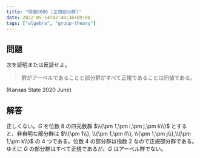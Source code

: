 ```yaml
---
title: "問題0006 (正規部分群)"
date: 2022-05-14T02:40:36+09:00
tags: ["algebra", "group-theory"]
---
```


## 問題

次を証明または反証せよ。
> 群がアーベルであることと部分群がすべて正規であることは同値である。

(Kansas State 2020 June)

## 解答

正しくない。$G$ を位数 8 の四元数群 $\\{\pm 1,\pm i,\pm j,\pm k\\}$ とすると、非自明な部分群は $\\{\pm 1\\}, \\{\pm 1,\pm i\\}, \\{\pm 1,\pm j\\},\\{\pm 1,\pm k\\}$ の 4 つである。位数 4 の部分群は指数 2 なので正規部分群である。ゆえに $G$ の部分群はすべて正規であるが、$G$ はアーベル群でない。
